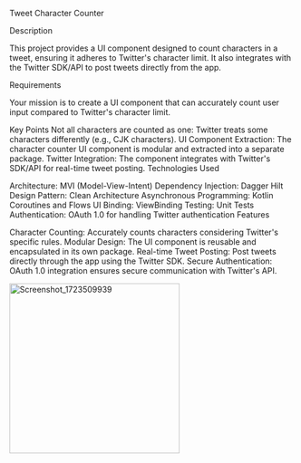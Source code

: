 
Tweet Character Counter

Description

This project provides a UI component designed to count characters in a tweet, ensuring it adheres to Twitter's character limit. It also integrates with the Twitter SDK/API to post tweets directly from the app.

Requirements

Your mission is to create a UI component that can accurately count user input compared to Twitter's character limit.

Key Points
Not all characters are counted as one: Twitter treats some characters differently (e.g., CJK characters).
UI Component Extraction: The character counter UI component is modular and extracted into a separate package.
Twitter Integration: The component integrates with Twitter's SDK/API for real-time tweet posting.
Technologies Used

Architecture: MVI (Model-View-Intent)
Dependency Injection: Dagger Hilt
Design Pattern: Clean Architecture
Asynchronous Programming: Kotlin Coroutines and Flows
UI Binding: ViewBinding
Testing: Unit Tests
Authentication: OAuth 1.0 for handling Twitter authentication
Features

Character Counting: Accurately counts characters considering Twitter's specific rules.
Modular Design: The UI component is reusable and encapsulated in its own package.
Real-time Tweet Posting: Post tweets directly through the app using the Twitter SDK.
Secure Authentication: OAuth 1.0 integration ensures secure communication with Twitter's API.

<img src="https://github.com/user-attachments/assets/ab3337ff-ce26-42d4-8722-41c51a87db50" alt="Screenshot_1723509939" width="300"/>

